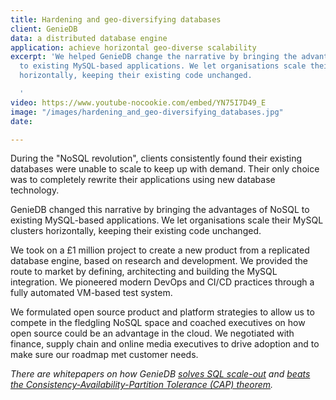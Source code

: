 ```yaml
---
title: Hardening and geo-diversifying databases
client: GenieDB
data: a distributed database engine
application: achieve horizontal geo‑diverse scalability
excerpt: 'We helped GenieDB change the narrative by bringing the advantages of NoSQL
  to existing MySQL-based applications. We let organisations scale their MySQL clusters
  horizontally, keeping their existing code unchanged.

  '
video: https://www.youtube-nocookie.com/embed/YN75I7D49_E
image: "/images/hardening_and_geo-diversifying_databases.jpg"
date: 

---
```

During the "NoSQL revolution", clients consistently found their existing databases were unable to scale to keep up with demand. Their only choice was to completely rewrite their applications using new database technology.

GenieDB changed this narrative by bringing the advantages of NoSQL to existing MySQL-based applications. We let organisations scale their MySQL clusters horizontally, keeping their existing code unchanged.

We took on a £1 million project to create a new product from a replicated database engine, based on research and development. We provided the route to market by defining, architecting and building the MySQL integration. We pioneered modern DevOps and CI/CD practices through a fully automated VM-based test system.

We formulated open source product and platform strategies to allow us to compete in the fledgling NoSQL space and coached executives on how open source could be an advantage in the cloud. We negotiated with finance, supply chain and online media executives to drive adoption and to make sure our roadmap met customer needs.

*There are whitepapers on how GenieDB [solves SQL scale-out](https://web.archive.org/web/20110628064339/http://www.geniedb.com:80/wp-content/uploads/2011/04/sql-overview-revised.pdf) and [beats the Consistency-Availability-Partition Tolerance (CAP) theorem](https://web.archive.org/web/20110628064219/http://www.geniedb.com:80/wp-content/uploads/2011/04/beating-the-cap-theorem-revised.pdf).*
